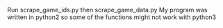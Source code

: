 Run scrape_game_ids.py then scrape_game_data.py 
My program was written in python2 so some of the functions might not work with python3
